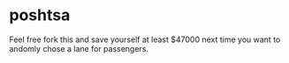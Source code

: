 # poshtsa

Feel free fork this and save yourself at least $47000 next time you want to andomly chose a lane for passengers.